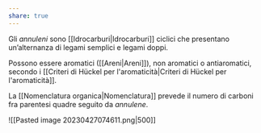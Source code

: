 ```yaml
---
share: true
---
```

Gli *annuleni* sono [[Idrocarburi|Idrocarburi]] ciclici che presentano un’alternanza di legami semplici e legami doppi.

Possono essere aromatici ([[Areni|Areni]]), non aromatici o antiaromatici, secondo i [[Criteri di Hückel per l'aromaticità|Criteri di Hückel per l'aromaticità]].

La [[Nomenclatura organica|Nomenclatura]] prevede il numero di carboni fra parentesi quadre seguito da *annulene*.

![[Pasted image 20230427074611.png|500]]

